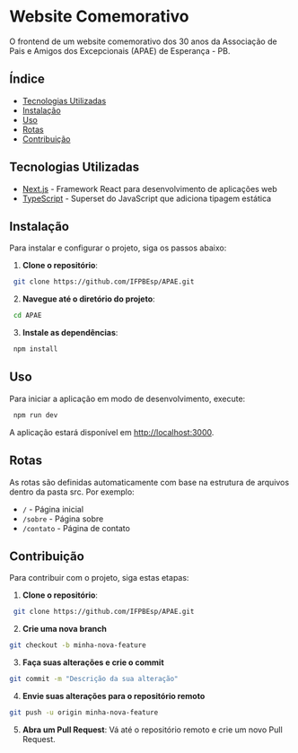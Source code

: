 # Website Comemorativo

O frontend de um website comemorativo dos 30 anos da Associação de Pais e Amigos dos Excepcionais (APAE) de Esperança - PB.

## Índice

- [Tecnologias Utilizadas](#tecnologias-utilizadas)
- [Instalação](#instalação)
- [Uso](#uso)
- [Rotas](#rotas)
- [Contribuição](#contribuição)

## Tecnologias Utilizadas

- [Next.js](https://nextjs.org/) - Framework React para desenvolvimento de aplicações web
- [TypeScript](https://www.typescriptlang.org/) - Superset do JavaScript que adiciona tipagem estática

## Instalação

Para instalar e configurar o projeto, siga os passos abaixo:

1. **Clone o repositório**:
  ```bash
   git clone https://github.com/IFPBEsp/APAE.git
  ```

2. **Navegue até o diretório do projeto**:
  ```bash
   cd APAE
  ```

3. **Instale as dependências**:
  ```bash
   npm install
  ```

## Uso

Para iniciar a aplicação em modo de desenvolvimento, execute:

  ```bash
   npm run dev
  ```

A aplicação estará disponível em [http://localhost:3000](http://localhost:3000).

## Rotas

As rotas são definidas automaticamente com base na estrutura de arquivos dentro da pasta src. Por exemplo:

- `/` - Página inicial
- `/sobre` - Página sobre
- `/contato` - Página de contato

##  Contribuição 

Para contribuir com o projeto, siga estas etapas:

1. **Clone o repositório**:
  ```bash
   git clone https://github.com/IFPBEsp/APAE.git
  ```

2. **Crie uma nova branch**
  ```bash
  git checkout -b minha-nova-feature
  ```

3. **Faça suas alterações e crie o commit**
  ```bash
  git commit -m "Descrição da sua alteração"
  ```

4. **Envie suas alterações para o repositório remoto**
  ```bash
  git push -u origin minha-nova-feature
  ```

5. **Abra um Pull Request**: Vá até o repositório remoto e crie um novo Pull Request.